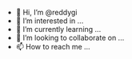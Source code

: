 - 👋 Hi, I’m @reddygi
- 👀 I’m interested in ...
- 🌱 I’m currently learning ...
- 💞️ I’m looking to collaborate on ...
- 📫 How to reach me ...

<!---
reddygi/reddygi is a ✨ special ✨ repository because its `README.md` (this file) appears on your GitHub profile.
You can click the Preview link to take a look at your changes.
--->
